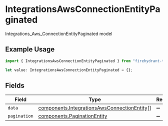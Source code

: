 # IntegrationsAwsConnectionEntityPaginated

Integrations_Aws_ConnectionEntityPaginated model

## Example Usage

```typescript
import { IntegrationsAwsConnectionEntityPaginated } from "firehydrant-typescript-sdk/models/components";

let value: IntegrationsAwsConnectionEntityPaginated = {};
```

## Fields

| Field                                                                                                      | Type                                                                                                       | Required                                                                                                   | Description                                                                                                |
| ---------------------------------------------------------------------------------------------------------- | ---------------------------------------------------------------------------------------------------------- | ---------------------------------------------------------------------------------------------------------- | ---------------------------------------------------------------------------------------------------------- |
| `data`                                                                                                     | [components.IntegrationsAwsConnectionEntity](../../models/components/integrationsawsconnectionentity.md)[] | :heavy_minus_sign:                                                                                         | N/A                                                                                                        |
| `pagination`                                                                                               | [components.PaginationEntity](../../models/components/paginationentity.md)                                 | :heavy_minus_sign:                                                                                         | N/A                                                                                                        |